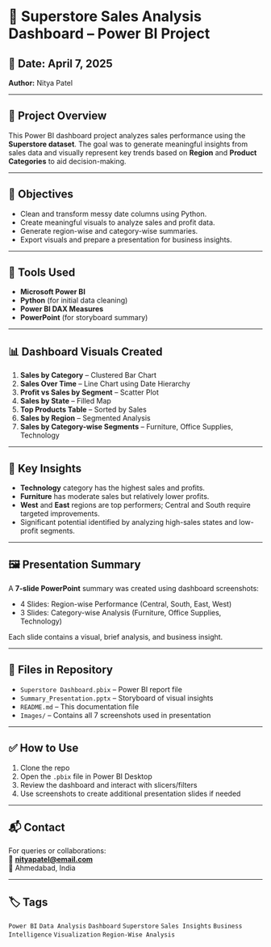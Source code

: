 # 🧠 Superstore Sales Analysis Dashboard – Power BI Project

## 📅 Date: April 7, 2025  
**Author:** Nitya Patel

---

## 📌 Project Overview

This Power BI dashboard project analyzes sales performance using the **Superstore dataset**. The goal was to generate meaningful insights from sales data and visually represent key trends based on **Region** and **Product Categories** to aid decision-making.

---

## 🎯 Objectives

- Clean and transform messy date columns using Python.
- Create meaningful visuals to analyze sales and profit data.
- Generate region-wise and category-wise summaries.
- Export visuals and prepare a presentation for business insights.

---

## 🧰 Tools Used

- **Microsoft Power BI**
- **Python** (for initial data cleaning)
- **Power BI DAX Measures**
- **PowerPoint** (for storyboard summary)

---

## 📊 Dashboard Visuals Created

1. **Sales by Category** – Clustered Bar Chart  
2. **Sales Over Time** – Line Chart using Date Hierarchy  
3. **Profit vs Sales by Segment** – Scatter Plot  
4. **Sales by State** – Filled Map  
5. **Top Products Table** – Sorted by Sales  
6. **Sales by Region** – Segmented Analysis  
7. **Sales by Category-wise Segments** – Furniture, Office Supplies, Technology

---

## 📌 Key Insights

- **Technology** category has the highest sales and profits.
- **Furniture** has moderate sales but relatively lower profits.
- **West** and **East** regions are top performers; Central and South require targeted improvements.
- Significant potential identified by analyzing high-sales states and low-profit segments.

---

## 🖼️ Presentation Summary

A **7-slide PowerPoint** summary was created using dashboard screenshots:

- 4 Slides: Region-wise Performance (Central, South, East, West)
- 3 Slides: Category-wise Analysis (Furniture, Office Supplies, Technology)

Each slide contains a visual, brief analysis, and business insight.

---

## 📁 Files in Repository

- `Superstore Dashboard.pbix` – Power BI report file  
- `Summary_Presentation.pptx` – Storyboard of visual insights  
- `README.md` – This documentation file  
- `Images/` – Contains all 7 screenshots used in presentation  

---

## ✅ How to Use

1. Clone the repo  
2. Open the `.pbix` file in Power BI Desktop  
3. Review the dashboard and interact with slicers/filters  
4. Use screenshots to create additional presentation slides if needed

---

## 📬 Contact

For queries or collaborations:  
📧 **nityapatel@email.com**  
📍 Ahmedabad, India

---

## 🏷️ Tags

`Power BI` `Data Analysis` `Dashboard` `Superstore` `Sales Insights` `Business Intelligence` `Visualization` `Region-Wise Analysis`
